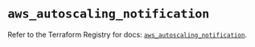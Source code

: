 # `aws_autoscaling_notification`

Refer to the Terraform Registry for docs: [`aws_autoscaling_notification`](https://registry.terraform.io/providers/hashicorp/aws/5.83.0/docs/resources/autoscaling_notification).
